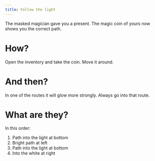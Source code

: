 ```yaml
---
title: Follow the light
---
```


The masked magician gave you a present. The magic coin of yours now shows you the correct path.

# How?
Open the inventory and take the coin. Move it around.

# And then?
In one of the routes it will glow more strongly. Always go into that route.

# What are they?
In this order:
 1. Path into the light at bottom
 2. Bright path at left
 3. Path into the light at bottom
 4. Into the white at right
